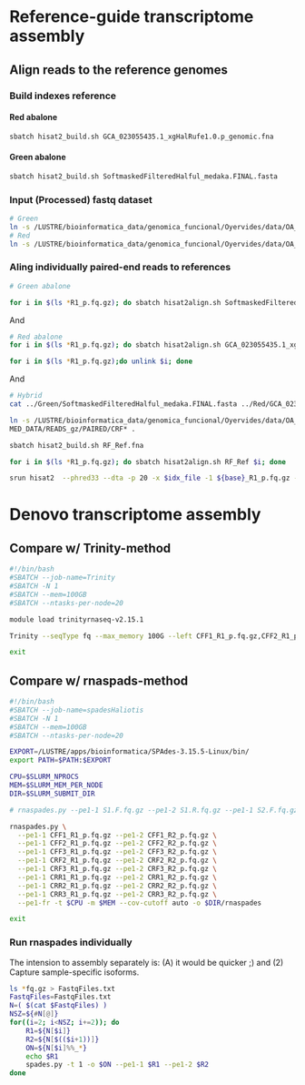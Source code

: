 
# Reference-guide transcriptome assembly
## Align reads to the reference genomes
### Build indexes reference
#### Red abalone
```bash
sbatch hisat2_build.sh GCA_023055435.1_xgHalRufe1.0.p_genomic.fna
```
#### Green abalone
```bash
sbatch hisat2_build.sh SoftmaskedFilteredHalful_medaka.FINAL.fasta
```

### Input (Processed) fastq dataset
```bash
# Green
ln -s /LUSTRE/bioinformatica_data/genomica_funcional/Oyervides/data/OA_abulon/RNASEQ/TRIMMED_DATA/READS_gz/PAIRED/CFF* .
# Red
ln -s /LUSTRE/bioinformatica_data/genomica_funcional/Oyervides/data/OA_abulon/RNASEQ/TRIMMED_DATA/READS_gz/PAIRED/CRR* .

```

### Aling individually paired-end reads to references
```bash
# Green abalone

for i in $(ls *R1_p.fq.gz); do sbatch hisat2align.sh SoftmaskedFilteredHalful_medaka.FINAL.fasta $i; done

```

And
```bash
# Red abalone
for i in $(ls *R1_p.fq.gz); do sbatch hisat2align.sh GCA_023055435.1_xgHalRufe1.0.p_genomic.fna $i; done

for i in $(ls *R1_p.fq.gz);do unlink $i; done

```
And 
```bash
# Hybrid
cat ../Green/SoftmaskedFilteredHalful_medaka.FINAL.fasta ../Red/GCA_023055435.1_xgHalRufe1.0.p_genomic.fna > RF_Ref.fna

ln -s /LUSTRE/bioinformatica_data/genomica_funcional/Oyervides/data/OA_abulon/RNASEQ/TRIM
MED_DATA/READS_gz/PAIRED/CRF* .

sbatch hisat2_build.sh RF_Ref.fna

for i in $(ls *R1_p.fq.gz); do sbatch hisat2align.sh RF_Ref $i; done

srun hisat2  --phred33 --dta -p 20 -x $idx_file -1 ${base}_R1_p.fq.gz -2 ${base}_R2_p.fq.gz --rg-id=${base} --rg SM:${base} -S ${base}.sam --summary-file ${base}.summary.txt --met-file ${base}.met.txt &


```


# Denovo transcriptome assembly

## Compare w/ Trinity-method
```bash
#!/bin/bash
#SBATCH --job-name=Trinity
#SBATCH -N 1
#SBATCH --mem=100GB
#SBATCH --ntasks-per-node=20

module load trinityrnaseq-v2.15.1

Trinity --seqType fq --max_memory 100G --left CFF1_R1_p.fq.gz,CFF2_R1_p.fq.gz,CFF3_R1_p.fq.gz,CRF2_R1_p.fq.gz,CRF3_R1_p.fq.gz,CRR1_R1_p.fq.gz,CRR2_R1_p.fq.gz,CRR3_R1_p.fq.gz --right CFF1_R2_p.fq.gz,CFF2_R2_p.fq.gz,CFF3_R2_p.fq.gz,CRF2_R2_p.fq.gz,CRF3_R2_p.fq.gz,CRR1_R2_p.fq.gz,CRR2_R2_p.fq.gz,CRR3_R2_p.fq.gz --CPU 20

exit
```

## Compare w/ rnaspads-method
```bash
#!/bin/bash
#SBATCH --job-name=spadesHaliotis
#SBATCH -N 1
#SBATCH --mem=100GB
#SBATCH --ntasks-per-node=20

EXPORT=/LUSTRE/apps/bioinformatica/SPAdes-3.15.5-Linux/bin/
export PATH=$PATH:$EXPORT

CPU=$SLURM_NPROCS
MEM=$SLURM_MEM_PER_NODE
DIR=$SLURM_SUBMIT_DIR

# rnaspades.py --pe1-1 S1.F.fq.gz --pe1-2 S1.R.fq.gz --pe1-1 S2.F.fq.gz --pe1-2 S2.R.fq.gz --pe1-1 S3.F.fq.gz --pe1-2 S3.R.fq.gz --pe1-1 ... --pe1-2 ... --pe1-fr -t $THREADS -m $MEM --cov-cutoff auto -o $DIR/rnaspades

rnaspades.py \
  --pe1-1 CFF1_R1_p.fq.gz --pe1-2 CFF1_R2_p.fq.gz \
  --pe1-1 CFF2_R1_p.fq.gz --pe1-2 CFF2_R2_p.fq.gz \
  --pe1-1 CFF3_R1_p.fq.gz --pe1-2 CFF3_R2_p.fq.gz \
  --pe1-1 CRF2_R1_p.fq.gz --pe1-2 CRF2_R2_p.fq.gz \
  --pe1-1 CRF3_R1_p.fq.gz --pe1-2 CRF3_R2_p.fq.gz \
  --pe1-1 CRR1_R1_p.fq.gz --pe1-2 CRR1_R2_p.fq.gz \
  --pe1-1 CRR2_R1_p.fq.gz --pe1-2 CRR2_R2_p.fq.gz \
  --pe1-1 CRR3_R1_p.fq.gz --pe1-2 CRR3_R2_p.fq.gz \
  --pe1-fr -t $CPU -m $MEM --cov-cutoff auto -o $DIR/rnaspades

exit

```
### Run rnaspades individually
The intension to assembly separately is: (A) it would be quicker ;) and (2) Capture sample-specific isoforms.

```bash
ls *fq.gz > FastqFiles.txt
FastqFiles=FastqFiles.txt
N=( $(cat $FastqFiles) )
NSZ=${#N[@]}
for((i=2; i<NSZ; i+=2)); do
    R1=${N[$i]}
    R2=${N[$(($i+1))]}
    ON=${N[$i]%%_*}
    echo $R1
    spades.py -t 1 -o $ON --pe1-1 $R1 --pe1-2 $R2
done
```

